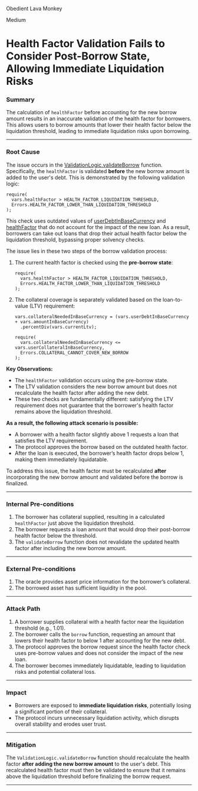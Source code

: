 Obedient Lava Monkey

Medium

# Health Factor Validation Fails to Consider Post-Borrow State, Allowing Immediate Liquidation Risks

### **Summary**  
The calculation of `healthFactor` before accounting for the new borrow amount results in an inaccurate validation of the health factor for borrowers. This allows users to borrow amounts that lower their health factor below the liquidation threshold, leading to immediate liquidation risks upon borrowing.

---

### **Root Cause**  
The issue occurs in the [ValidationLogic.validateBorrow](https://github.com/sherlock-audit/2025-01-aave-v3-3/blob/8da00c84076db02af24bfe20cc6b99e6738f743f/aave-v3-origin/src/contracts/protocol/libraries/logic/ValidationLogic.sol#L243-L246) function. Specifically, the `healthFactor` is validated **before** the new borrow amount is added to the user's debt. This is demonstrated by the following validation logic:

```solidity  
require(
  vars.healthFactor > HEALTH_FACTOR_LIQUIDATION_THRESHOLD,
  Errors.HEALTH_FACTOR_LOWER_THAN_LIQUIDATION_THRESHOLD
);
```  

This check uses outdated values of [userDebtInBaseCurrency](https://github.com/sherlock-audit/2025-01-aave-v3-3/blob/8da00c84076db02af24bfe20cc6b99e6738f743f/aave-v3-origin/src/contracts/protocol/libraries/logic/ValidationLogic.sol#L222) and [healthFactor](https://github.com/sherlock-audit/2025-01-aave-v3-3/blob/8da00c84076db02af24bfe20cc6b99e6738f743f/aave-v3-origin/src/contracts/protocol/libraries/logic/ValidationLogic.sol#L225) that do not account for the impact of the new loan. As a result, borrowers can take out loans that drop their actual health factor below the liquidation threshold, bypassing proper solvency checks.

The issue lies in these two steps of the borrow validation process:  
1. The current health factor is checked using the **pre-borrow state**:
   ```solidity
   require(
     vars.healthFactor > HEALTH_FACTOR_LIQUIDATION_THRESHOLD,
     Errors.HEALTH_FACTOR_LOWER_THAN_LIQUIDATION_THRESHOLD
   );
   ```
2. The collateral coverage is separately validated based on the loan-to-value (LTV) requirement:
   ```solidity
   vars.collateralNeededInBaseCurrency = (vars.userDebtInBaseCurrency + vars.amountInBaseCurrency)
     .percentDiv(vars.currentLtv);

   require(
     vars.collateralNeededInBaseCurrency <= vars.userCollateralInBaseCurrency,
     Errors.COLLATERAL_CANNOT_COVER_NEW_BORROW
   );
   ```

**Key Observations:**  
- The `healthFactor` validation occurs using the pre-borrow state.  
- The LTV validation considers the new borrow amount but does not recalculate the health factor after adding the new debt.  
- These two checks are fundamentally different: satisfying the LTV requirement does not guarantee that the borrower's health factor remains above the liquidation threshold.

**As a result, the following attack scenario is possible:**
- A borrower with a health factor slightly above 1 requests a loan that satisfies the LTV requirement.  
- The protocol approves the borrow based on the outdated health factor.  
- After the loan is executed, the borrower’s health factor drops below 1, making them immediately liquidatable.

To address this issue, the health factor must be recalculated **after** incorporating the new borrow amount and validated before the borrow is finalized.

---

### **Internal Pre-conditions**  
1. The borrower has collateral supplied, resulting in a calculated `healthFactor` just above the liquidation threshold.  
2. The borrower requests a loan amount that would drop their post-borrow health factor below the threshold.  
3. The `validateBorrow` function does not revalidate the updated health factor after including the new borrow amount.

---

### **External Pre-conditions**  
1. The oracle provides asset price information for the borrower’s collateral.  
2. The borrowed asset has sufficient liquidity in the pool.

---

### **Attack Path**  
1. A borrower supplies collateral with a health factor near the liquidation threshold (e.g., 1.01).  
2. The borrower calls the `borrow` function, requesting an amount that lowers their health factor to below 1 after accounting for the new debt.  
3. The protocol approves the borrow request since the health factor check uses pre-borrow values and does not consider the impact of the new loan.  
4. The borrower becomes immediately liquidatable, leading to liquidation risks and potential collateral loss.

---

### **Impact**  
- Borrowers are exposed to **immediate liquidation risks**, potentially losing a significant portion of their collateral.  
- The protocol incurs unnecessary liquidation activity, which disrupts overall stability and erodes user trust.

---

### **Mitigation**  
The `ValidationLogic.validateBorrow` function should recalculate the health factor **after adding the new borrow amount** to the user's debt. This recalculated health factor must then be validated to ensure that it remains above the liquidation threshold before finalizing the borrow request.

--- 
